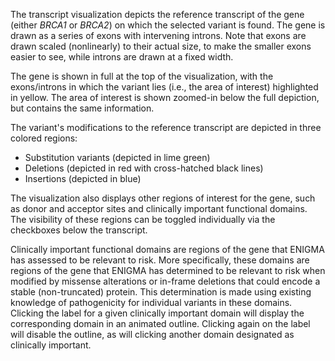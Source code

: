 The transcript visualization depicts the reference transcript of the gene \(either _BRCA1_ or _BRCA2_\) on which the selected variant is found. The gene is drawn as a series of exons with intervening introns. Note that exons are drawn scaled \(nonlinearly\) to their actual size, to make the smaller exons easier to see, while introns are drawn at a fixed width.

The gene is shown in full at the top of the visualization, with the exons/introns in which the variant lies \(i.e., the area of interest\) highlighted in yellow. The area of interest is shown zoomed-in below the full depiction, but contains the same information.

The variant's modifications to the reference transcript are depicted in three colored regions:
* Substitution variants \(depicted in lime green\)
* Deletions \(depicted in red with cross-hatched black lines\)
* Insertions \(depicted in blue\)

The visualization also displays other regions of interest for the gene, such as donor and acceptor sites and clinically important functional domains. The visibility of these regions can be toggled individually via the checkboxes below the transcript.

Clinically important functional domains are regions of the gene that ENIGMA has assessed to be relevant to risk. More specifically, these domains are regions of the gene that ENIGMA has determined to be relevant to risk when modified by missense alterations or in-frame deletions that could encode a stable \(non-truncated\) protein. This determination is made using existing knowledge of pathogenicity for individual variants in these domains. Clicking the label for a given clinically important domain will display the corresponding domain in an animated outline. Clicking again on the label will disable the outline, as will clicking another domain designated as clinically important.
